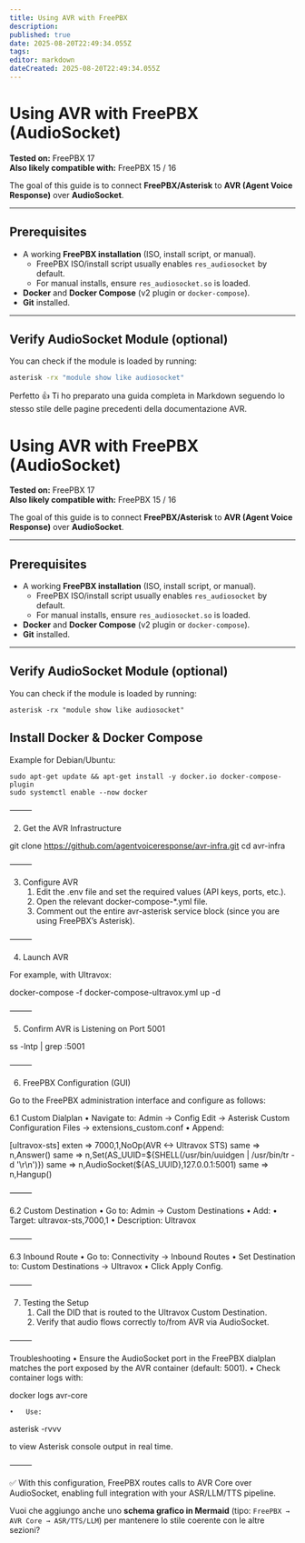 ```yaml
---
title: Using AVR with FreePBX
description: 
published: true
date: 2025-08-20T22:49:34.055Z
tags: 
editor: markdown
dateCreated: 2025-08-20T22:49:34.055Z
---
```


# Using AVR with FreePBX (AudioSocket)

**Tested on:** FreePBX 17  
**Also likely compatible with:** FreePBX 15 / 16  

The goal of this guide is to connect **FreePBX/Asterisk** to **AVR (Agent Voice Response)** over **AudioSocket**.

---

## Prerequisites

- A working **FreePBX installation** (ISO, install script, or manual).
  - FreePBX ISO/install script usually enables `res_audiosocket` by default.
  - For manual installs, ensure `res_audiosocket.so` is loaded.
- **Docker** and **Docker Compose** (v2 plugin or `docker-compose`).
- **Git** installed.

---

## Verify AudioSocket Module (optional)

You can check if the module is loaded by running:

```bash
asterisk -rx "module show like audiosocket"
```

Perfetto 👍 Ti ho preparato una guida completa in Markdown seguendo lo stesso stile delle pagine precedenti della documentazione AVR.

# Using AVR with FreePBX (AudioSocket)

**Tested on:** FreePBX 17  
**Also likely compatible with:** FreePBX 15 / 16  

The goal of this guide is to connect **FreePBX/Asterisk** to **AVR (Agent Voice Response)** over **AudioSocket**.

---

## Prerequisites

- A working **FreePBX installation** (ISO, install script, or manual).
  - FreePBX ISO/install script usually enables `res_audiosocket` by default.
  - For manual installs, ensure `res_audiosocket.so` is loaded.
- **Docker** and **Docker Compose** (v2 plugin or `docker-compose`).
- **Git** installed.

---

## Verify AudioSocket Module (optional)

You can check if the module is loaded by running:

```console
asterisk -rx "module show like audiosocket"
```

## Install Docker & Docker Compose

Example for Debian/Ubuntu:

```console
sudo apt-get update && apt-get install -y docker.io docker-compose-plugin
sudo systemctl enable --now docker
```

⸻

2. Get the AVR Infrastructure

git clone https://github.com/agentvoiceresponse/avr-infra.git
cd avr-infra


⸻

3. Configure AVR
	1.	Edit the .env file and set the required values (API keys, ports, etc.).
	2.	Open the relevant docker-compose-*.yml file.
	3.	Comment out the entire avr-asterisk service block (since you are using FreePBX’s Asterisk).

⸻

4. Launch AVR

For example, with Ultravox:

docker-compose -f docker-compose-ultravox.yml up -d


⸻

5. Confirm AVR is Listening on Port 5001

ss -lntp | grep :5001


⸻

6. FreePBX Configuration (GUI)

Go to the FreePBX administration interface and configure as follows:

6.1 Custom Dialplan
	•	Navigate to:
Admin → Config Edit → Asterisk Custom Configuration Files → extensions_custom.conf
	•	Append:

[ultravox-sts]
exten => 7000,1,NoOp(AVR <-> Ultravox STS)
 same => n,Answer()
 same => n,Set(AS_UUID=${SHELL(/usr/bin/uuidgen | /usr/bin/tr -d '\r\n')})
 same => n,AudioSocket(${AS_UUID},127.0.0.1:5001)
 same => n,Hangup()


⸻

6.2 Custom Destination
	•	Go to: Admin → Custom Destinations
	•	Add:
	•	Target: ultravox-sts,7000,1
	•	Description: Ultravox

⸻

6.3 Inbound Route
	•	Go to: Connectivity → Inbound Routes
	•	Set Destination to:
Custom Destinations → Ultravox
	•	Click Apply Config.

⸻

7. Testing the Setup
	1.	Call the DID that is routed to the Ultravox Custom Destination.
	2.	Verify that audio flows correctly to/from AVR via AudioSocket.

⸻

Troubleshooting
	•	Ensure the AudioSocket port in the FreePBX dialplan matches the port exposed by the AVR container (default: 5001).
	•	Check container logs with:

docker logs avr-core


	•	Use:

asterisk -rvvv

to view Asterisk console output in real time.

⸻

✅ With this configuration, FreePBX routes calls to AVR Core over AudioSocket, enabling full integration with your ASR/LLM/TTS pipeline.

Vuoi che aggiungo anche uno **schema grafico in Mermaid** (tipo: `FreePBX → AVR Core → ASR/TTS/LLM`) per mantenere lo stile coerente con le altre sezioni?